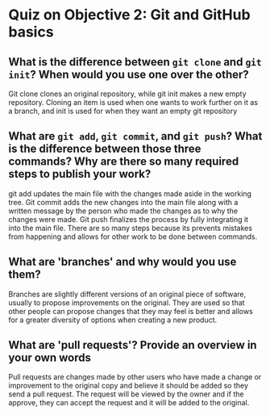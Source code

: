 # Quiz on Objective 2: Git and GitHub basics

## What is the difference between `git clone` and `git init`? When would you use one over the other?

Git clone clones an original repository,  while git init makes a new empty repository. Cloning an item is used when one wants to work further on it as a branch, and init is used for when they want an empty git repository 

## What are `git add`, `git commit`, and `git push`? What is the difference between those three commands? Why are there so many required steps to publish your work?

git add updates the main file with the changes made aside in the working tree. Git commit adds the new changes into the main file along with a written message by the person who made the changes as to why the changes were made. Git push finalizes the process by fully integrating it into the main file. There are so many steps because its prevents mistakes from happening and allows for other work to be done between commands.

## What are 'branches' and why would you use them?

Branches are slightly different versions of an original piece of software, usually to propose improvements on the original. They are used so that other people can propose changes that they may feel is better and allows for a greater diversity of options when creating a new product.

## What are 'pull requests'? Provide an overview in your own words

Pull requests are changes made by other users who have made a change or improvement to the original copy and believe it should be added so they send a pull request. The request will be viewed by the owner and if the approve, they can accept the request and it will be added to the original.